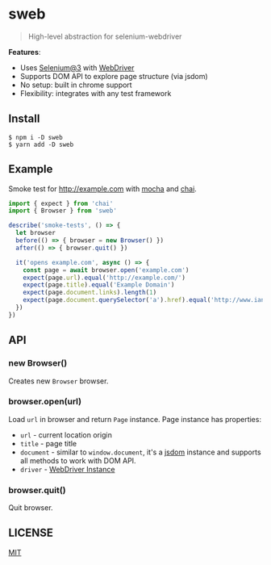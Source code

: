 # sweb

> High-level abstraction for selenium-webdriver

**Features**:
- Uses [Selenium@3](https://seleniumhq.wordpress.com/2016/10/13/selenium-3-0-out-now/) with [WebDriver](https://www.w3.org/TR/webdriver/)
- Supports DOM API to explore page structure (via jsdom)
- No setup: built in chrome support
- Flexibility: integrates with any test framework

## Install

    $ npm i -D sweb
    $ yarn add -D sweb

## Example

Smoke test for http://example.com
with [mocha](https://mochajs.org/) and [chai](http://chaijs.com/).

```js
import { expect } from 'chai'
import { Browser } from 'sweb'

describe('smoke-tests', () => {
  let browser
  before(() => { browser = new Browser() })
  after(() => { browser.quit() })

  it('opens example.com', async () => {
    const page = await browser.open('example.com')
    expect(page.url).equal('http://example.com/')
    expect(page.title).equal('Example Domain')
    expect(page.document.links).length(1)
    expect(page.document.querySelector('a').href).equal('http://www.iana.org/domains/example')
  })
})
```

## API

### new Browser()

Creates new `Browser` browser.

### browser.open(url)

Load `url` in browser and return `Page` instance.
Page instance has properties:
- `url` - current location origin
- `title` - page title
- `document` - similar to `window.document`, it's a [jsdom](https://github.com/tmpvar/jsdom) instance
  and supports all methods to work with DOM API.
- `driver` - [WebDriver Instance](http://seleniumhq.github.io/selenium/docs/api/javascript/module/selenium-webdriver/lib/webdriver_exports_WebDriver.html)

### browser.quit()

Quit browser.

## LICENSE

[MIT](./LICENSE)
